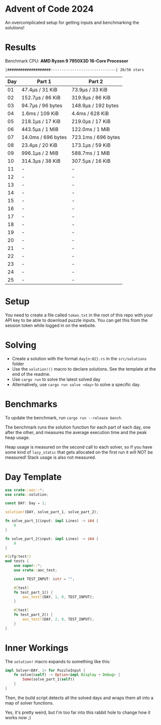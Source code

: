 # Advent of Code 2024

An overcomplicated setup for getting inputs and benchmarking the solutions!

# Results

<!---BENCH_START--->

Benchmark CPU: **AMD Ryzen 9 7950X3D 16-Core Processor**

`|####################------------------------------| 20/50 stars`

| Day | Part 1             | Part 2              |
|-----|--------------------|---------------------|
| 01  | 47.4µs / 31 KiB    | 73.9µs / 33 KiB     |
| 02  | 152.7µs / 86 KiB   | 319.9µs / 86 KiB    |
| 03  | 94.7µs / 96 bytes  | 148.9µs / 192 bytes |
| 04  | 1.6ms / 109 KiB    | 4.4ms / 628 KiB     |
| 05  | 218.1µs / 17 KiB   | 219.0µs / 17 KiB    |
| 06  | 443.5µs / 1 MiB    | 122.0ms / 1 MiB     |
| 07  | 14.0ms / 696 bytes | 723.1ms / 696 bytes |
| 08  | 23.4µs / 20 KiB    | 173.1µs / 59 KiB    |
| 09  | 996.1µs / 2 MiB    | 588.7ms / 1 MiB     |
| 10  | 314.3µs / 38 KiB   | 307.5µs / 16 KiB    |
| 11  | -                  | -                   |
| 12  | -                  | -                   |
| 13  | -                  | -                   |
| 14  | -                  | -                   |
| 15  | -                  | -                   |
| 16  | -                  | -                   |
| 17  | -                  | -                   |
| 18  | -                  | -                   |
| 19  | -                  | -                   |
| 20  | -                  | -                   |
| 21  | -                  | -                   |
| 22  | -                  | -                   |
| 23  | -                  | -                   |
| 24  | -                  | -                   |
| 25  | -                  | -                   |

<!---BENCH_END--->

# Setup

You need to create a file called `token.txt` in the root of this repo with your API key to be able to download
puzzle inputs. You can get this from the session token while logged in on the website.

# Solving

- Create a solution with the format `day{n:02}.rs` in the `src/solutions` folder
- Use the `solution!()` macro to declare solutions. See the template at the end of the readme.
- Use `cargo run` to solve the latest solved day
- Alternatively, use `cargo run solve <day>` to solve a specific day.

# Benchmarks

To update the benchmark, run `cargo run --release bench`.

The benchmark runs the solution function for each part of each day, one after the other, and measures the average
execution time and the peak heap usage.

Heap usage is measured on the second call to each solver, so if you have some kind of `lazy_static` that gets allocated
on the first run it will NOT be measured! Stack usage is also not measured.

# Day Template

```rust
use crate::aoc::*;
use crate::solution;

const DAY: Day = 1;

solution!(DAY, solve_part_1, solve_part_2);

fn solve_part_1(input: impl Lines) -> i64 {
    0
}

fn solve_part_2(input: impl Lines) -> i64 {
    0
}

#[cfg(test)]
mod tests {
    use super::*;
    use crate::aoc_test;

    const TEST_INPUT: &str = "";

    #[test]
    fn test_part_1() {
        aoc_test!(DAY, 1, 0, TEST_INPUT);
    }

    #[test]
    fn test_part_2() {
        aoc_test!(DAY, 2, 0, TEST_INPUT);
    }
}
```

# Inner Workings

The `solution!` macro expands to something like this:

```rust
impl Solver<DAY, 1> for PuzzleInput {
    fn solve(&self) -> Option<impl Display + Debug> {
        Some(solve_part_1(self))
    }
}
```

Then, the build script detects all the solved days and wraps them all into a map of solver functions.

Yes, it's pretty weird, but I'm too far into this rabbit hole to change how it works now ;)
